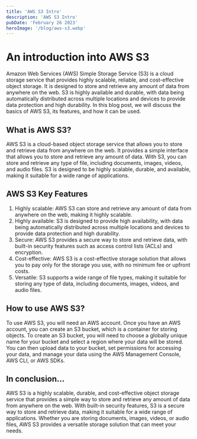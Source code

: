 ```yaml
---
title: 'AWS S3 Intro'
description: 'AWS S3 Intro'
pubDate: 'February 26 2023'
heroImage: '/blog/aws-s3.webp'
---
```


# An introduction into AWS S3
Amazon Web Services (AWS) Simple Storage Service (S3) is a cloud storage service that provides highly scalable, reliable, and cost-effective object storage. It is designed to store and retrieve any amount of data from anywhere on the web. S3 is highly available and durable, with data being automatically distributed across multiple locations and devices to provide data protection and high durability. In this blog post, we will discuss the basics of AWS S3, its features, and how it can be used.

## What is AWS S3?
AWS S3 is a cloud-based object storage service that allows you to store and retrieve data from anywhere on the web. It provides a simple interface that allows you to store and retrieve any amount of data. With S3, you can store and retrieve any type of file, including documents, images, videos, and audio files. S3 is designed to be highly scalable, durable, and available, making it suitable for a wide range of applications.

## AWS S3 Key Features
1. Highly scalable: AWS S3 can store and retrieve any amount of data from anywhere on the web, making it highly scalable.
2. Highly available: S3 is designed to provide high availability, with data being automatically distributed across multiple locations and devices to provide data protection and high durability.
3. Secure: AWS S3 provides a secure way to store and retrieve data, with built-in security features such as access control lists (ACLs) and encryption.
4. Cost-effective: AWS S3 is a cost-effective storage solution that allows you to pay only for the storage you use, with no minimum fee or upfront costs.
5. Versatile: S3 supports a wide range of file types, making it suitable for storing any type of data, including documents, images, videos, and audio files.

## How to use AWS S3?
To use AWS S3, you will need an AWS account. Once you have an AWS account, you can create an S3 bucket, which is a container for storing objects. To create an S3 bucket, you will need to choose a globally unique name for your bucket and select a region where your data will be stored. You can then upload data to your bucket, set permissions for accessing your data, and manage your data using the AWS Management Console, AWS CLI, or AWS SDKs.

## In conclusion...
AWS S3 is a highly scalable, durable, and cost-effective object storage service that provides a simple way to store and retrieve any amount of data from anywhere on the web. With built-in security features, S3 is a secure way to store and retrieve data, making it suitable for a wide range of applications. Whether you are storing documents, images, videos, or audio files, AWS S3 provides a versatile storage solution that can meet your needs.